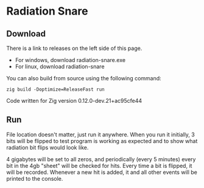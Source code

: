 # Radiation Snare

## Download

There is a link to releases on the left side of this page.
- For windows, download radiation-snare.exe
- For linux, download radiation-snare

You can also build from source using the following command:

`zig build -Doptimize=ReleaseFast run`

Code written for Zig version 0.12.0-dev.21+ac95cfe44

## Run

File location doesn't matter, just run it anywhere.
When you run it initially, 3 bits will be flipped to test program is working as expected and to show what radiation bit flips would look like.

4 gigabytes will be set to all zeros, and periodically (every 5 minutes) every bit in the 4gb "sheet" will be checked for hits.
Every time a bit is flipped, it will be recorded.
Whenever a new hit is added, it and all other events will be printed to the console.
